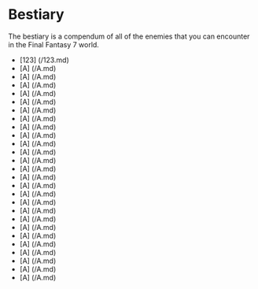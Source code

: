 # Bestiary
The bestiary is a compendum of all of the enemies that you can encounter in the Final Fantasy 7 world.

* [123] (/123.md)
* [A] (/A.md)
* [A] (/A.md)
* [A] (/A.md)
* [A] (/A.md)
* [A] (/A.md)
* [A] (/A.md)
* [A] (/A.md)
* [A] (/A.md)
* [A] (/A.md)
* [A] (/A.md)
* [A] (/A.md)
* [A] (/A.md)
* [A] (/A.md)
* [A] (/A.md)
* [A] (/A.md)
* [A] (/A.md)
* [A] (/A.md)
* [A] (/A.md)
* [A] (/A.md)
* [A] (/A.md)
* [A] (/A.md)
* [A] (/A.md)
* [A] (/A.md)
* [A] (/A.md)
* [A] (/A.md)
* [A] (/A.md)

